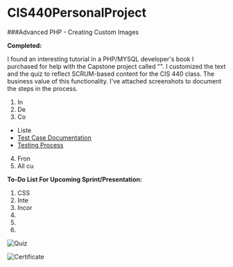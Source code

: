 CIS440PersonalProject
=====================

###Advanced PHP - Creating Custom Images

**Completed:**

I found an interesting tutorial in a PHP/MYSQL developer's book I purchased for help with the Capstone project called "". I customized the text and the quiz to reflect SCRUM-based content for the CIS 440 class. The business value of this functionality. I've attached screenshots to document the steps in the process. 



1. In
2. De
3. Co
  * Liste
  * [Test Case Documentation](https://github.com/asu-cis-capstone/smockish/blob/master/Commit%20V6/Test%20Cases%20v3.docx?raw=true)
  * [Testing Process](https://github.com/asu-cis-capstone/smockish/blob/master/Commit%20V6/Studiocracy%20Testing%20v3.docx?raw=true)
4. Fron
5. All cu


**To-Do List For Upcoming Sprint/Presentation:**

1. CSS
2. Inte
3. Incor
4. 
5. 
6. 

![Quiz]()

![Certificate]()
